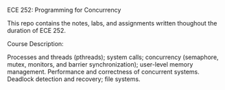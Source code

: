 ECE 252: Programming for Concurrency 

This repo contains the notes, labs, and assignments written thoughout the duration of ECE 252. 

Course Description:

Processes and threads (pthreads); system calls; concurrency (semaphore, mutex, monitors, and barrier synchronization); user-level memory management. Performance and correctness of concurrent systems. Deadlock detection and recovery; file systems.
